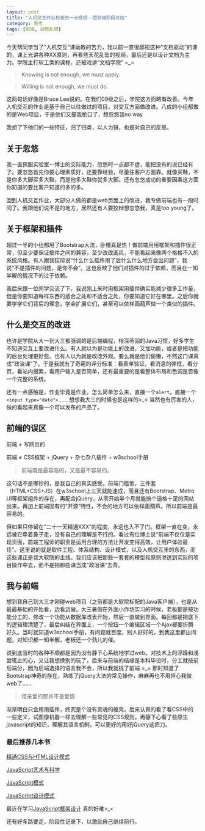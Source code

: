 ```yaml
---
layout: post
title: "人机交互作业检查的一点感想——暨前端阶段总结"
category: 思考
tags: [前端, 胡思乱想]
---
```



今天帮同学当了“人机交互”课助教的苦力，我以前一直很鄙视这种“文档驱动”的课的，课上光讲各种XX原则，再看些天花乱坠的视频，最后还是以设计文档为主力。学院主打软工类的课程，还被戏谑“文档学院” =_=

<!-- more -->

>Knowing is not enough, we must apply.

>Willing is not enough, we must do.

这两句话好像是Bruce Lee说的。在我们09级之后，学院这方面略有改善。今年人机交互的作业是基于自己以往做过的项目，对交互方面做改进。八成的小组都做的是Web项目，于是他们又撞我枪口了，想忽悠我no way

我想了下他们的一些特征，归了归类，以人为镜，也是对自己的反思。



关于忽悠
---------
我一直佩服实验室一博士的交际能力，忽悠时一点都不虚，能把没有的说已经有了。要忽悠首先你要心理素质好，还要靠经验，尽量往客户方面靠。就像买鞋，不是你多大脚买多大鞋，而是他多大鞋你就多大脚。还有忽悠成功的重要因素这方面你知道的要比客户知道的多的多。

回到人机交互作业，大部分人做的都是web页面上的改进，我专做前端也有一段时间了。我跟他们说不是的地方，居然还有人要狡辩想忽悠我，真是too young了。



关于框架和插件
--------------
超过一半的小组都用了Bootstrap大法，卧槽真是热！做前端用用框架和插件很正常，但至少要保证插件之间的兼容，至少改改画风，不能看起来像两个格格不入的系统风格。有人跟我狡辩说“什么什么插件用了后什么什么地方会出问题”，我说“不是插件的问题，是你不会”。这也反映了他们对插件的过于依赖，而且在一知半解的情况下的过于依赖。

我后来跟一位同学交流了下，我说刚上来时用框架用插件确实能减少很多工作量，但是你要知道每样东西的适合之处和不适合之处，你要知道它好在哪里。之后你就要学学它们背后的理念，学会扩展它们，甚至可以依样画葫芦做一个类似的插件。



什么是交互的改进
-----------------
也许是学院从大一到大三都强调的是后端编程，根深蒂固的Java习惯，好多学生不知道交互上要改进什么。有人就以为是功能上的改进，又加功能，或者是把功能的后台处理更好些。也有人以为就是改改外观。要么就是他们偷懒，不然这门课真成“政治课”了。于是我就有了奇葩的评分标准：看表单验证，看消息的弹框，看分页，看站内搜索，看用户输入是否简单，还有最重要的是看整体布局和色调是否像一个完整的系统。

还有一点感触是，作业毕竟是作业，怎么简单怎么来，直接一个`alert`，直接一个`<input type="date">`…… 想想我大三的时候也是这样的>_< 当然也有厉害的人，做的看起来真像一个可以发布的产品了。



前端的误区
-----------
前端 ≠ 写网页的

前端 ≠ CSS框架 + jQuery + 杂七杂八插件 + w3school手册

>前端既是最容易的，又是最不容易的。

这句话不是哪抄的，是我自己的真实感受。前端门槛低，三件套（HTML+CSS+JS）在w3school上三天就能速成，而且还有Bootstrap、Metro UI等框架组件的存在，再配合jQuery，从零开始半个月就能搞个逼格十足的网站出来。再加上前端固有的“开源”特性，不会的地方可以依样画葫芦。所以前端是最容易的。

但如果只停留在“二十一天精通XXX”的程度，永远也入不了门。框架一直在变，永远被它牵着鼻子走，没有自己的理解是不行的。看过有位博主说“前端不仅仅是实现页面，前端工程师的职责是运用合理的方法让开发变得高效，让用户体验最佳”。这里说的就是软件工程、体系结构、设计模式，以及人机交互里的东西，而这些课正是我大软院的主线。我们应该把那些一套套的模型和原则渗透到实际的项目操作中去，而不是把那些课当成“政治课”去背。



我与前端
---------
想到我自己到大三才刚碰web项目（之前都是大软院标配的Java客户端），也是从最最基础的开始看，边看边做。大三暑假在外面小作坊实习的时候，老板都是按功能分工的，修改一个功能从数据库改表开始，然后一直做到界面。每回都是把底下的逻辑理清楚了，最后纠结在界面上，一个按钮一个编辑区域一个Ajax都要折腾好久。当时就知道w3school手册，有问题就百度，别人好好的，到我这里都出问题，对知识都一知半解，老板还一个劲儿的催。

说到底当时的各种不顺都是因为没有静下心系统地学过web。对技术上的浮躁和浅尝辄止的心，又让我想换别的玩了。后来与前端的结缘是本科毕设时，分工就按前后端分，因为后端选择的语言我不会，所以我就挑了前端 =_= 那时知道了Bootstrap神奇的存在，熟练了jQuery大法的常见操作，麻麻再也不用担心我做web了……

>但亲爱的那并不是爱情

渐渐明白只会用用插件，终究是个没有灵魂的躯壳。后来认真的看了看CSS中的一些定义，试图像机器一样去理解一些常见的CSS规则。再静下心看了些原生javascript的知识，理解其语言机制，可以更好的用好jQuery这把刀。



### 最后推荐几本书

[精通CSS与HTML设计模式](http://book.douban.com/subject/3158926/)

[JavaScript艺术与科学](http://book.douban.com/subject/5352321/)

[JavaScript模式](http://book.douban.com/subject/11506062/)

[JavaScript设计模式](http://book.douban.com/subject/3329540/)

最近在学习[JavaScript框架设计](http://book.douban.com/subject/25858070/) 真的好难>_<

还有好多路要走，阶段性记录下，以激励自己继续前行。